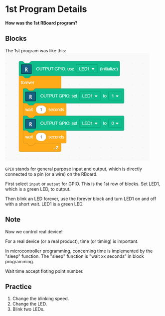 # 1st Program Details

**How was the 1st RBoard program?**

## Blocks

The 1st program was like this:<br>
![1st program](./images/step2.png)

`GPIO` stands for general purpose input and output, which is directly connected to a pin (or a wire) on the RBoard.

First select `input` or `output` for GPIO. This is the 1st row of blocks. Set LED1, which is a green LED, to output.

Then blink an LED forever, use the forever block and turn LED1 on and off with a short wait. LED1 is a green LED.

## Note

Now we control real device! 

For a real device (or a real product), time (or timing) is important.

In microcontroller programming, concerning time is implemented by the "sleep" function. The "sleep" function is "wait xx seconds" in block programming.

Wait time accept floting point number.

## Practice

1. Change the blinking speed.
2. Change the LED.
3. Blink two LEDs.


